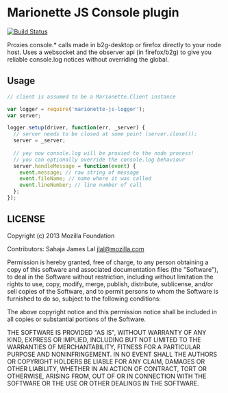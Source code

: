 # Marionette JS Console plugin

[![Build
Status](https://travis-ci.org/lightsofapollo/marionette-js-logger.png)](https://travis-ci.org/lightsofapollo/marionette-js-logger)

Proxies console.* calls made in b2g-desktop or firefox directly to your
node host. Uses a websocket and the observer api (in firefox/b2g) to
give you reliable console.log notices without overriding the global.

## Usage

```js
// client is assumed to be a Marionette.Client instance

var logger = require('marionette-js-logger');
var server;

logger.setup(driver, function(err, _server) {
  // server needs to be closed at some point (server.close());
  server = _server;
  
  // yey now console.log will be proxied to the node process!
  // you can optionally override the console.log behaviour
  server.handleMessage = function(event) {
    event.message; // raw string of message
    event.fileName; // name where it was called
    event.lineNumber; // line number of call
  };
});

```

## LICENSE

Copyright (c) 2013 Mozilla Foundation

Contributors: Sahaja James Lal jlal@mozilla.com

Permission is hereby granted, free of charge, to any person obtaining a
copy of this software and associated documentation files (the
"Software"), to deal in the Software without restriction, including
without limitation the rights to use, copy, modify, merge, publish,
distribute, sublicense, and/or sell copies of the Software, and to
permit persons to whom the Software is furnished to do so, subject to
the following conditions:

The above copyright notice and this permission notice shall be included
in all copies or substantial portions of the Software.

THE SOFTWARE IS PROVIDED "AS IS", WITHOUT WARRANTY OF ANY KIND, EXPRESS
OR IMPLIED, INCLUDING BUT NOT LIMITED TO THE WARRANTIES OF
MERCHANTABILITY, FITNESS FOR A PARTICULAR PURPOSE AND NONINFRINGEMENT.
IN NO EVENT SHALL THE AUTHORS OR COPYRIGHT HOLDERS BE LIABLE FOR ANY
CLAIM, DAMAGES OR OTHER LIABILITY, WHETHER IN AN ACTION OF CONTRACT,
TORT OR OTHERWISE, ARISING FROM, OUT OF OR IN CONNECTION WITH THE
SOFTWARE OR THE USE OR OTHER DEALINGS IN THE SOFTWARE.
